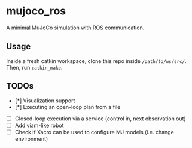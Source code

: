 # mujoco_ros
A minimal MuJoCo simulation with ROS communication.

## Usage
Inside a fresh catkin workspace, clone this repo inside `/path/to/ws/src/`. Then, run `catkin_make`.

## TODOs
- [*] Visualization support
- [*] Executing an open-loop plan from a file
- [ ] Closed-loop execution via a service (control in, next observation out) 
- [ ] Add viam-like robot
- [ ] Check if Xacro can be used to configure MJ models (i.e. change environment)

